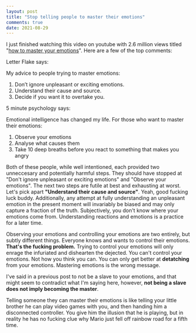 ```yaml
---
layout: post
title: "Stop telling people to master their emotions"
comments: true
date: 2021-08-29
---
```


I just finished watching this video on youtube with 2.6 million views titled
"[how to master your emotions](https://www.youtube.com/watch?v=QGQQ7pJQqHk&t=433s)". Here are a few of the top comments:

Letter Flake says:

My advice to people trying to master emotions: 
1. Don’t ignore unpleasant or exciting emotions.
2. Understand their cause and source.
3. Decide if you want it to overtake you.

5 minute psychology says:

Emotional intelligence has changed my life. For those who want to master their emotions:
1. Observe your emotions 
2. Analyse what causes them
3. Take 10 deep breaths before you react to something that makes you angry

Both of these people, while well intentioned, each provided two unneccesary and potentially harmful steps. They should have stopped at "Don't ignore 
unpleasant or exciting emotions" and "Observe your emotions". The next two steps are futile at best and exhausting at worst. Let's pick apart
**"Understand their cause and source"**. Yeah, good fucking luck buddy. Additionally, any attempt at fully understanding an unpleasant emotion
in the present moment will invariably be biased and may only capture a fraction of the truth. Subjectively, you don't know where your emotions come from. 
Understanding reactions and emotions is a practice for a later time.
 
Observing your emotions and controlling your emotions are two entirely, but subtly different things. Everyone knows and wants to control
their emotions. **That's the fucking problem.** Trying to control your emotions will only enrage the infuriated and dishearten
the dejected. You can't control your emotions. Not how you think you can. You can only get better at **detatching** from your emotions. 
Mastering emotions is the wrong message. 

I've said in a previous post to not be a slave to your emotions, and that might
seem to contradict what I'm saying here, however, ****not being a slave does not imply becoming the master****. 

Telling someone they can master their emotions is like telling your little brother he can play video games with you, and then handing him
a disconnected controller. You give him the illusion that he is playing, but in reality he has no fucking clue why Mario just fell
off rainbow road for a fifth time. 


